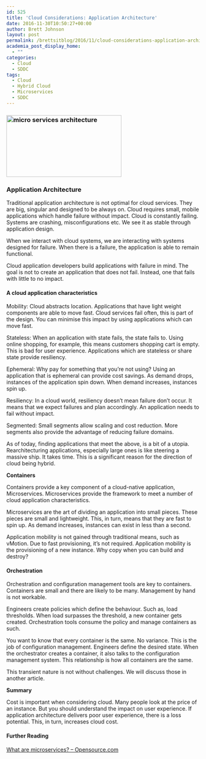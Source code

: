 ```yaml
---
id: 525
title: 'Cloud Considerations: Application Architecture'
date: 2016-11-30T10:50:27+00:00
author: Brett Johnson
layout: post
permalink: /brettsitblog/2016/11/cloud-considerations-application-architecture/
academia_post_display_home:
  - ""
categories:
  - Cloud
  - SDDC
tags:
  - Cloud
  - Hybrid Cloud
  - Microservices
  - SDDC
---
```

### <img class="alignnone size-medium wp-image-527" src="https://sdbrett.com/BrettsITBlog/wp-content/uploads/2016/11/Microservices-300x161.png" alt="micro services architecture" width="300" height="161" srcset="https://sdbrett.com/assets/images2016/11/Microservices-300x161.png 300w, https://sdbrett.com/assets/images2016/11/Microservices-768x412.png 768w, https://sdbrett.com/assets/images2016/11/Microservices-260x139.png 260w, https://sdbrett.com/assets/images2016/11/Microservices.png 800w" sizes="(max-width: 300px) 100vw, 300px" />

### **Application Architecture**

Traditional application architecture is not optimal for cloud services. They are big, singular and designed to be always on. Cloud requires small, mobile applications which handle failure without impact. Cloud is constantly failing. Systems are crashing, misconfigurations etc. We see it as stable through application design.

When we interact with cloud systems, we are interacting with systems designed for failure. When there is a failure, the application is able to remain functional.

Cloud application developers build applications with failure in mind. The goal is not to create an application that does not fail. Instead, one that fails with little to no impact.

#### A cloud application characteristics

Mobility: Cloud abstracts location. Applications that have light weight components are able to move fast. Cloud services fail often, this is part of the design. You can minimise this impact by using applications which can move fast.

Stateless: When an application with state fails, the state fails to. Using online shopping, for example, this means customers shopping cart is empty. This is bad for user experience. Applications which are stateless or share state provide resiliency.

Ephemeral: Why pay for something that you&#8217;re not using? Using an application that is ephemeral can provide cost savings. As demand drops, instances of the application spin down. When demand increases, instances spin up.

Resiliency: In a cloud world, resiliency doesn’t mean failure don&#8217;t occur. It means that we expect failures and plan accordingly. An application needs to fail without impact.

Segmented: Small segments allow scaling and cost reduction. More segments also provide the advantage of reducing failure domains.

As of today, finding applications that meet the above, is a bit of a utopia. Rearchitecturing applications, especially large ones is like steering a massive ship. It takes time. This is a significant reason for the direction of cloud being hybrid.

**Containers**

Containers provide a key component of a cloud-native application, Microservices. Microservices provide the framework to meet a number of cloud application characteristics.

Microservices are the art of dividing an application into small pieces. These pieces are small and lightweight. This, in turn, means that they are fast to spin up. As demand increases, instances can exist in less than a second.

Application mobility is not gained through traditional means, such as vMotion. Due to fast provisioning, it&#8217;s not required. Application mobility is the provisioning of a new instance. Why copy when you can build and destroy?

#### Orchestration

Orchestration and configuration management tools are key to containers. Containers are small and there are likely to be many. Management by hand is not workable.

Engineers create policies which define the behaviour. Such as, load thresholds. When load surpasses the threshold, a new container gets created. Orchestration tools consume the policy and manage containers as such.

You want to know that every container is the same. No variance. This is the job of configuration management. Engineers define the desired state. When the orchestrator creates a container, it also talks to the configuration management system. This relationship is how all containers are the same.

This transient nature is not without challenges. We will discuss those in another article.

**Summary**

Cost is important when considering cloud. Many people look at the price of an instance. But you should understand the impact on user experience. If application architecture delivers poor user experience, there is a loss potential. This, in turn, increases cloud cost.

#### Further Reading

[What are microservices? &#8211; Opensource.com](https://opensource.com/resources/what-are-microservices)